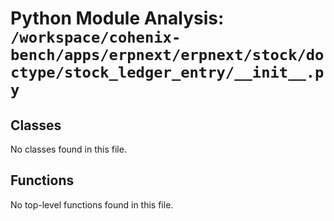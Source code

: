 # Python Module Analysis: `/workspace/cohenix-bench/apps/erpnext/erpnext/stock/doctype/stock_ledger_entry/__init__.py`

## Classes

No classes found in this file.


## Functions

No top-level functions found in this file.
